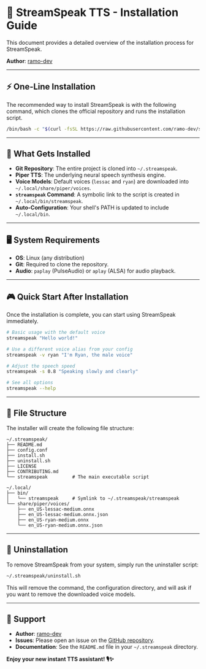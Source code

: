 # 🚀 StreamSpeak TTS - Installation Guide

This document provides a detailed overview of the installation process for StreamSpeak.

**Author**: [ramo-dev](https://github.com/ramo-dev)

---

## ⚡ One-Line Installation

The recommended way to install StreamSpeak is with the following command, which clones the official repository and runs the installation script.

```bash
/bin/bash -c "$(curl -fsSL https://raw.githubusercontent.com/ramo-dev/streamspeak/main/install.sh)"
```

---

## 🎯 What Gets Installed

- **Git Repository**: The entire project is cloned into `~/.streamspeak`.
- **Piper TTS**: The underlying neural speech synthesis engine.
- **Voice Models**: Default voices (`lessac` and `ryan`) are downloaded into `~/.local/share/piper/voices`.
- **`streamspeak` Command**: A symbolic link to the script is created in `~/.local/bin/streamspeak`.
- **Auto-Configuration**: Your shell's PATH is updated to include `~/.local/bin`.

---

## 🖥️ System Requirements

- **OS**: Linux (any distribution)
- **Git**: Required to clone the repository.
- **Audio**: `paplay` (PulseAudio) or `aplay` (ALSA) for audio playback.

---

## 🎮 Quick Start After Installation

Once the installation is complete, you can start using StreamSpeak immediately.

```bash
# Basic usage with the default voice
streamspeak "Hello world!"

# Use a different voice alias from your config
streamspeak -v ryan "I'm Ryan, the male voice"

# Adjust the speech speed
streamspeak -s 0.8 "Speaking slowly and clearly"

# See all options
streamspeak --help
```

---

## 📁 File Structure

The installer will create the following file structure:

```
~/.streamspeak/
├── README.md
├── config.conf
├── install.sh
├── uninstall.sh
├── LICENSE
├── CONTRIBUTING.md
└── streamspeak         # The main executable script

~/.local/
├── bin/
│   └── streamspeak     # Symlink to ~/.streamspeak/streamspeak
└── share/piper/voices/
    ├── en_US-lessac-medium.onnx
    ├── en_US-lessac-medium.onnx.json
    ├── en_US-ryan-medium.onnx
    └── en_US-ryan-medium.onnx.json
```

---

## 🔄 Uninstallation

To remove StreamSpeak from your system, simply run the uninstaller script:

```bash
~/.streamspeak/uninstall.sh
```

This will remove the command, the configuration directory, and will ask if you want to remove the downloaded voice models.

---

## 🤝 Support

- **Author**: [ramo-dev](https://github.com/ramo-dev)
- **Issues**: Please open an issue on the [GitHub repository](https://github.com/ramo-dev/streamspeak/issues).
- **Documentation**: See the `README.md` file in your `~/.streamspeak` directory.

**Enjoy your new instant TTS assistant! 🎙️✨**